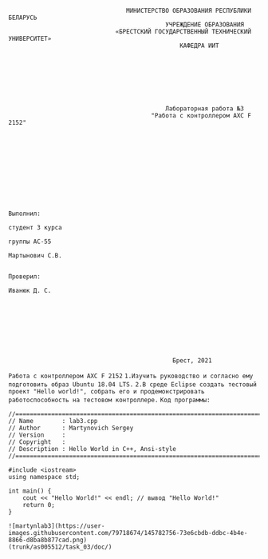                                      МИНИСТЕРСТВО ОБРАЗОВАНИЯ РЕСПУБЛИКИ БЕЛАРУСЬ
                                                УЧРЕЖДЕНИЕ ОБРАЗОВАНИЯ 
                                  «БРЕСТСКИЙ ГОСУДАРСТВЕННЫЙ ТЕХНИЧЕСКИЙ УНИВЕРСИТЕТ»
                                                    КАФЕДРА ИИТ








                                                Лабораторная работа №3
                                            "Работа с контроллером AXC F 2152"











                                                                                Выполнил:
                                                                                студент 3 курса
                                                                                группы АС-55
                                                                                Мартынович С.В.

                                                                                Проверил:
                                                                                Иванюк Д. С.









                                                  Брест, 2021  


```Работа с контроллером AXC F 2152```
```1.Изучить руководство и согласно ему подготовить образ Ubuntu 18.04 LTS.```
```2.В среде Eclipse создать тестовый проект "Hello world!", собрать его и продемонстрировать работоспособность на тестовом контроллере.```
```Код программы:```
```    
//============================================================================
// Name        : lab3.cpp
// Author      : Martynovich Sergey
// Version     :
// Copyright   : 
// Description : Hello World in C++, Ansi-style
//============================================================================

#include <iostream>
using namespace std;

int main() {
	cout << "Hello World!" << endl; // вывод "Hello World!"
	return 0;
}

![martynlab3](https://user-images.githubusercontent.com/79718674/145782756-73e6cbdb-ddbc-4b4e-8866-d8ba8b877cad.png)
(trunk/as005512/task_03/doc/)
```
                        

